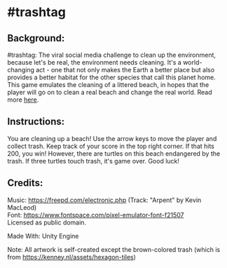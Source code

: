 # #trashtag

## Background:
#trashtag: The viral social media challenge to clean up the environment, because let's be real, the environment needs cleaning. It's a world-changing act - one that not only makes the Earth a better place but also provides a better habitat for the other species that call this planet home. This game emulates the cleaning of a littered beach, in hopes that the player will go on to clean a real beach and change the real world. Read more [here](https://www.trashtag.org/).

## Instructions:
You are cleaning up a beach! Use the arrow keys to move the player and collect trash. Keep track of your score in the top right corner. If that hits 200, you win! However, there are turtles on this beach endangered by the trash. If three turtles touch trash, it's game over. Good luck!

## Credits:
Music: https://freepd.com/electronic.php (Track: "Arpent" by Kevin MacLeod)  
Font: https://www.fontspace.com/pixel-emulator-font-f21507  
Licensed as public domain.

Made With: Unity Engine

Note: All artwork is self-created except the brown-colored trash (which is from https://kenney.nl/assets/hexagon-tiles)

